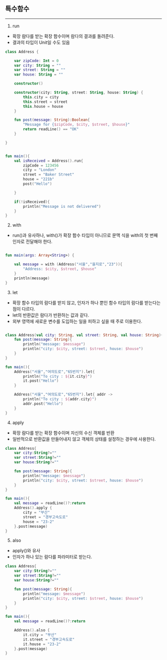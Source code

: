 ## 특수함수

---
1. run
- 확장 람다를 받는 확장 함수이며 람다의 결과를 돌려준다.
- 결과의 타입이 Unit일 수도 있음

```kotlin
class Address {

    var zipCode: Int = 0
    var city: String = ""
    var street: String = ""
    var house: String = ""

    constructor()

    constructor(city: String, street: String, house: String) {
        this.city = city
        this.street = street
        this.house = house
    }

    fun post(message: String):Boolean{
        "Message for {$zipCode, $city, $street, $house}"
        return readLine() == "OK"
    }

}


fun main(){
    val isReceived = Address().run{
        zipCode = 123456
        city = "London"
        street = "Baker Street"
        house = "221b"
        post("Hello")

    }

    if(!isReceived){
        println("Message is not delivered")
    }
}
```

2. with
- run()과 유사하나, with()가 확장 함수 타입이 아니므로
문맥 식을 with의 첫 번째 인자로 전달해야 한다.


```kotlin

fun main(args: Array<String>) {

    val message = with (Address("서울","을지로","23")){
        "Address: $city, $street, $house"
    }
    println(message)
}
```

3. let

- 확장 함수 타입의 람다를 받지 않고, 인자가 하나 뿐인
함수 타입의 람다를 받는다는 점이 다르다.
- let의 반환값은 람다가 반환하는 값과 같다.
- 외부 영역에 새로운 변수를 도입하는 일을 피하고 싶을 때 주로 이용한다.

```kotlin

class Address(val city: String, val street: String, val house: String){
    fun post(message: String){
        println("message: $message")
        println("city: $city, street: $street, house: $house")
    }
}

fun main(){
    Address("서울","여의도로","65번지").let{
        println("To city : ${it.city}")
        it.post("Hello")
    }

    Address("서울","여의도로","65번지").let{ addr ->
        println("To city : ${addr.city}")
        addr.post("Hello")
    }
}

```

4. apply

- 확장 람다를 받는 확장 함수이며 자신의 수신 객체를 반환
- 일반적으로 반환값을 만들어내지 않고 객체의 상태를 설정하는 경우에 사용한다.

```kotlin
class Address{
    var city:String?=""
    var street:String?=""
    var house:String?=""

    fun post(message: String){
        println("message: $message")
        println("city: $city, street: $street, house: $house")
    }
}

fun main(){
    val message = readLine()?:return
    Address().apply {
        city = "부산"
        street = "경부고속도로"
        house = "23-2"
    }.post(message)
}
```

5. also

- apply()와 유사
- 인자가 하나 있는 람다를 파라미터로 받는다.

```kotlin
class Address{
    var city:String?=""
    var street:String?=""
    var house:String?=""

    fun post(message: String){
        println("message: $message")
        println("city: $city, street: $street, house: $house")
    }
}

fun main(){
    val message = readLine()?:return

    Address().also {
        it.city = "부산"
        it.street = "경부고속도로"
        it.house = "23-2"
    }.post(message)
}
```